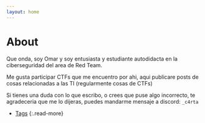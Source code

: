 ```yaml
---
layout: home
---
```

# About

Que onda, soy Omar y soy entusiasta y estudiante autodidacta en la ciberseguridad del area de Red Team.

Me gusta participar CTFs que me encuentro por ahi, aqui publicare posts de cosas relacionadas a las TI (regularmente cosas de CTFs)

Si tienes una duda con lo que escribo, o crees que puse algo incorrecto, te agradeceria que me lo dijeras, puedes mandarme mensaje a discord: ```_c4rta```

- [Tags](/tags)
{:.read-more}
